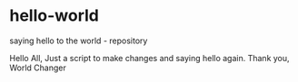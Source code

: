 # hello-world
saying hello to the world - repository

Hello All, 
Just a script to make changes and saying hello again.
Thank you,
World Changer

